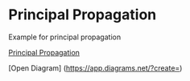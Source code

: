 
# Principal Propagation

Example for principal propagation

[Principal Propagation](./principalpropagation.png)

[Open Diagram] (https://app.diagrams.net/?create=)